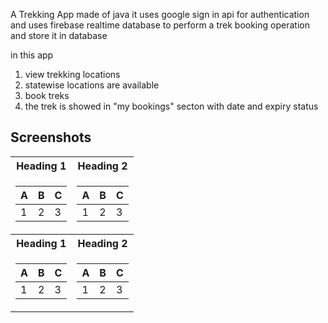 A Trekking App made of java it uses google sign in api for authentication and uses firebase realtime database to perform a trek booking operation and store it in database

in this app
1) view trekking locations
2) statewise locations are available
3) book treks
4) the trek is showed in "my bookings" secton with date and expiry status

## Screenshots

<table>
<tr>
<th>Heading 1</th>
<th>Heading 2</th>
</tr>
<tr>

<td>

| A | B | C |
|--|--|--|
| 1 | 2 | 3 |

</td>
<td>
  
| A | B | C |
|--|--|--|
| 1 | 2 | 3 |
</td>
<tr>
<th>Heading 1</th>
<th>Heading 2</th>
</tr>
<tr>
 <td> 
   
  | A | B | C |
  |--|--|--|
  | 1 | 2 | 3 |
   </td>
  <td>
    
  | A | B | C |
  |--|--|--|
  | 1 | 2 | 3 |
   </td>
</tr>

  
 

